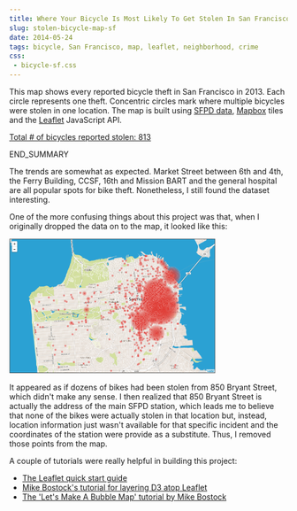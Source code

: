 ```yaml
---
title: Where Your Bicycle Is Most Likely To Get Stolen In San Francisco
slug: stolen-bicycle-map-sf
date: 2014-05-24
tags: bicycle, San Francisco, map, leaflet, neighborhood, crime
css: 
 - bicycle-sf.css
---
```

This map shows every reported bicycle theft in San Francisco in 2013. Each circle represents one theft. Concentric circles mark where multiple bicycles were stolen in one location. The map is built using <a href="https://data.sfgov.org/Public-Safety/SFPD-Incidents-2013/n4e2-etve">SFPD data</a>, <a href="http://mapbox.com">Mapbox</a> tiles and the <a href="http://leafletjs.com">Leaflet</a> JavaScript API.

<span style="text-decoration: underline;">Total # of bicycles reported stolen: 813</span>

<div class="mapWrap">
	<div class="canvas" id="sfBicycleTheft"></div>
</div>
END_SUMMARY

The trends are somewhat as expected. Market Street between 6th and 4th, the Ferry Building, CCSF, 16th and Mission BART and the general hospital are all popular spots for bike theft. Nonetheless, I still found the dataset interesting.

One of the more confusing things about this project was that, when I originally dropped the data on to the map, it looked like this:

<div class="imgWrap"><img src="/images/bike-theft-orig.png" width="74%" height="auto"/></div>

It appeared as if dozens of bikes had been stolen from 850 Bryant Street, which didn't make any sense. I then realized that 850 Bryant Street is actually the address of the main SFPD station, which leads me to believe that none of the bikes were actually stolen in that location but, instead, location information just wasn't available for that specific incident and the coordinates of the station were provide as a substitute. Thus, I removed those points from the map.

A couple of tutorials were really helpful in building this project: 
<ul>
	<li><a href="http://leafletjs.com/examples/quick-start.html">The Leaflet quick start guide</a></li>
	<li><a href="http://bost.ocks.org/mike/leaflet/">Mike Bostock's tutorial for layering D3 atop Leaflet</a></li>
	<li><a href="http://bost.ocks.org/mike/bubble-map/">The 'Let's Make A Bubble Map' tutorial by Mike Bostock</a></li>
</ul>

